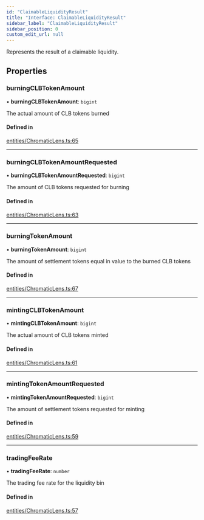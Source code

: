 ```yaml
---
id: "ClaimableLiquidityResult"
title: "Interface: ClaimableLiquidityResult"
sidebar_label: "ClaimableLiquidityResult"
sidebar_position: 0
custom_edit_url: null
---
```


Represents the result of a claimable liquidity.

## Properties

### burningCLBTokenAmount

• **burningCLBTokenAmount**: `bigint`

The actual amount of CLB tokens burned

#### Defined in

[entities/ChromaticLens.ts:65](https://github.com/chromatic-protocol/sdk/blob/ad0acb1/packages/sdk-ethers-v6/src/entities/ChromaticLens.ts#L65)

___

### burningCLBTokenAmountRequested

• **burningCLBTokenAmountRequested**: `bigint`

The amount of CLB tokens requested for burning

#### Defined in

[entities/ChromaticLens.ts:63](https://github.com/chromatic-protocol/sdk/blob/ad0acb1/packages/sdk-ethers-v6/src/entities/ChromaticLens.ts#L63)

___

### burningTokenAmount

• **burningTokenAmount**: `bigint`

The amount of settlement tokens equal in value to the burned CLB tokens

#### Defined in

[entities/ChromaticLens.ts:67](https://github.com/chromatic-protocol/sdk/blob/ad0acb1/packages/sdk-ethers-v6/src/entities/ChromaticLens.ts#L67)

___

### mintingCLBTokenAmount

• **mintingCLBTokenAmount**: `bigint`

The actual amount of CLB tokens minted

#### Defined in

[entities/ChromaticLens.ts:61](https://github.com/chromatic-protocol/sdk/blob/ad0acb1/packages/sdk-ethers-v6/src/entities/ChromaticLens.ts#L61)

___

### mintingTokenAmountRequested

• **mintingTokenAmountRequested**: `bigint`

The amount of settlement tokens requested for minting

#### Defined in

[entities/ChromaticLens.ts:59](https://github.com/chromatic-protocol/sdk/blob/ad0acb1/packages/sdk-ethers-v6/src/entities/ChromaticLens.ts#L59)

___

### tradingFeeRate

• **tradingFeeRate**: `number`

The trading fee rate for the liquidity bin

#### Defined in

[entities/ChromaticLens.ts:57](https://github.com/chromatic-protocol/sdk/blob/ad0acb1/packages/sdk-ethers-v6/src/entities/ChromaticLens.ts#L57)
